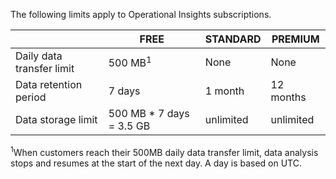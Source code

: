 <properties
   pageTitle="Operational Insights limits table"
   description="Describes system limits for Operational Insights."
   services="operational-insights"
   documentationCenter="NA"
   authors="bandersmsft"
   manager="jwhit"
   editor="" />
<tags
   ms.service="operational-insights"
   ms.devlang="NA"
   ms.topic="article"
   ms.tgt_pltfrm="NA"
   ms.workload="TBD"
   ms.date="07/01/2015"
   ms.author="banders" />


The following limits apply to Operational Insights subscriptions.


|   |FREE|STANDARD|PREMIUM|
|---|---|---|---|
|Daily data transfer limit|500 MB<sup>1</sup>|None|None|
|Data retention period|7 days|1 month|12 months|
|Data storage limit|500 MB * 7 days = 3.5 GB|unlimited|unlimited|


<sup>1</sup>When customers reach their 500MB daily data transfer limit, data analysis stops and resumes at the start of the next day. A day is based on UTC.
